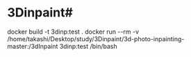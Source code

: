 # 3Dinpaint#

docker build -t 3dinp:test .
docker run --rm -v /home/takashi/Desktop/study/3Dinpaint/3d-photo-inpainting-master:/3dInpaint 3dinp:test /bin/bash
